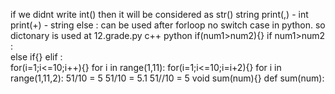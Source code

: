 if we didnt write int() then it will be considered as str() string
print(,) - int          print(+) - string
else : can be used after forloop
no switch case in python. so dictonary is used at 12.grade.py 
    c++                         python
if(num1>num2){}             if num1>num2 :  
else if{}                   elif :  
for(i=1;i<=10;i++){}        for i in range(1,11):
for(i=1;i<=10;i=i+2){}      for i in range(1,11,2):
51/10 = 5                   51/10 = 5.1       51//10 = 5
void sum(num){}             def sum(num):